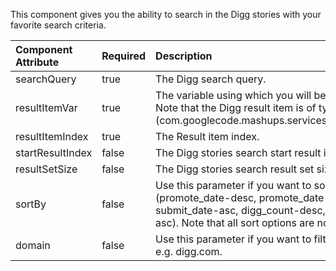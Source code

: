 This component gives you the ability to search in the Digg stories with your favorite search criteria.

| Component Attribute   | Required | Description | Default value |
|:----------------------|:---------|:------------|:--------------|
| searchQuery | true | The Digg search query. | NA |
| resultItemVar | true | The variable using which you will be able to access the Digg result item. Note that the Digg result item is of type (com.googlecode.mashups.services.digg.api.DiggSearchStoryResultItem). | NA |
| resultItemIndex | true | The Result item index. | NA |
| startResultIndex | false | The Digg stories search start result index. | 0 |
| resultSetSize | false | The Digg stories search result set size. | 10 |
| sortBy | false | Use this parameter if you want to sort the results. The possible values are: (promote\_date-desc, promote\_date-asc, submit\_date-desc, submit\_date-asc, digg\_count-desc, digg\_count-asc, date-desc, date-asc).  Note that all sort options are not always available on each endpoint. | NA |
| domain | false | Use this parameter if you want to filter the search to a specific domain. e.g. digg.com. | NA |